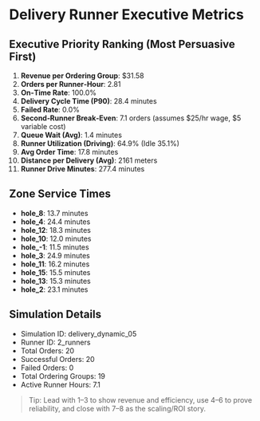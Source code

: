 # Delivery Runner Executive Metrics

## Executive Priority Ranking (Most Persuasive First)
1. **Revenue per Ordering Group**: $31.58
2. **Orders per Runner‑Hour**: 2.81
3. **On‑Time Rate**: 100.0%
4. **Delivery Cycle Time (P90)**: 28.4 minutes
5. **Failed Rate**: 0.0%
6. **Second‑Runner Break‑Even**: 7.1 orders (assumes $25/hr wage, $5 variable cost)
7. **Queue Wait (Avg)**: 1.4 minutes
8. **Runner Utilization (Driving)**: 64.9% (Idle 35.1%)
9. **Avg Order Time**: 17.8 minutes
10. **Distance per Delivery (Avg)**: 2161 meters
11. **Runner Drive Minutes**: 277.4 minutes

## Zone Service Times
- **hole_8**: 13.7 minutes
- **hole_4**: 24.4 minutes
- **hole_12**: 18.3 minutes
- **hole_10**: 12.0 minutes
- **hole_-1**: 11.5 minutes
- **hole_3**: 24.9 minutes
- **hole_11**: 16.2 minutes
- **hole_15**: 15.5 minutes
- **hole_13**: 15.3 minutes
- **hole_2**: 23.1 minutes


## Simulation Details
- Simulation ID: delivery_dynamic_05
- Runner ID: 2_runners
- Total Orders: 20
- Successful Orders: 20
- Failed Orders: 0
- Total Ordering Groups: 19
- Active Runner Hours: 7.1

> Tip: Lead with 1–3 to show revenue and efficiency, use 4–6 to prove reliability, and close with 7–8 as the scaling/ROI story.
